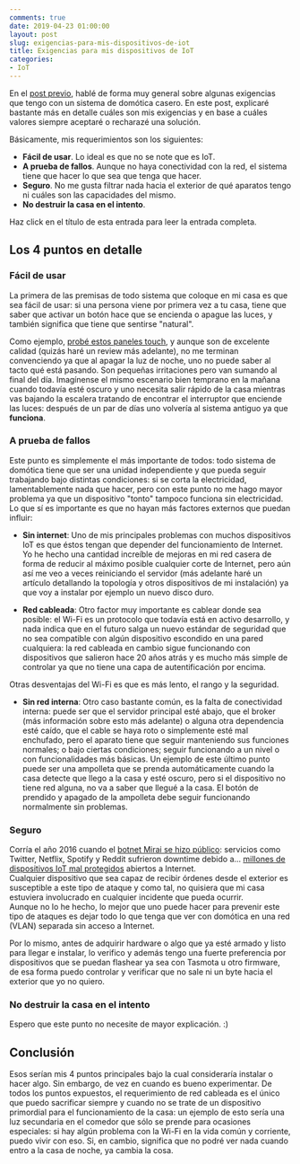 ```yaml
---
comments: true
date: 2019-04-23 01:00:00
layout: post
slug: exigencias-para-mis-dispositivos-de-iot
title: Exigencias para mis dispositivos de IoT
categories:
- IoT
---
```


En el [post previo](https://blog.unreal4u.com/2019/04/nuevo-enfoque-del-blog/), hablé de forma muy general sobre algunas
exigencias que tengo con un sistema de domótica casero. En este post, explicaré bastante más en detalle cuáles son mis
exigencias y en base a cuáles valores siempre aceptaré o recharazé una solución.

Básicamente, mis requerimientos son los siguientes:  
* **Fácil de usar**. Lo ideal es que no se note que es IoT.
* **A prueba de fallos**. Aunque no haya conectividad con la red, el sistema tiene que hacer lo que sea que tenga que
hacer.
* **Seguro**. No me gusta filtrar nada hacia el exterior de qué aparatos tengo ni cuáles son las capacidades del mismo.
* **No destruir la casa en el intento**.

Haz click en el título de esta entrada para leer la entrada completa.

<!-- more -->

## Los 4 puntos en detalle

### Fácil de usar

La primera de las premisas de todo sistema que coloque en mi casa es que sea fácil de usar: si una persona viene por
primera vez a tu casa, tiene que saber que activar un botón hace que se encienda o apague las luces, y también significa
que tiene que sentirse "natural".

Como ejemplo, [probé estos paneles touch](https://www.aliexpress.com/item/Itead-Sonoff-Touch-EU-US-Wifi-Wall-Touch-Switch-1-Gang-1-Way-Wireless-Remote-Light/32845084099.html?spm=a2g0s.9042311.0.0.27424c4dSLQe9U),
y aunque son de excelente calidad (quizás haré un review más adelante), no me terminan convenciendo ya que al apagar la
luz de noche, uno no puede saber al tacto qué está pasando. Son pequeñas irritaciones pero van sumando al final del día.
Imagínense el mismo escenario bien temprano en la mañana cuando todavía esté oscuro y uno necesita salir rápido de la
casa mientras vas bajando la escalera tratando de encontrar el interruptor que enciende las luces: después de un par de
días uno volvería al sistema antiguo ya que **funciona**.

### A prueba de fallos

Este punto es simplemente el más importante de todos: todo sistema de domótica tiene que ser una unidad independiente y
que pueda seguir trabajando bajo distintas condiciones: si se corta la electricidad, lamentablemente nada que hacer,
pero con este punto no me hago mayor problema ya que un dispositivo "tonto" tampoco funciona sin electricidad. Lo que sí
es importante es que no hayan más factores externos que puedan influir:

* **Sin internet**: Uno de mis principales problemas con muchos dispositivos IoT es que éstos tengan que depender del
funcionamiento de Internet. Yo he hecho una cantidad increíble de mejoras en mi red casera de forma de reducir al máximo
posible cualquier corte de Internet, pero aún así me veo a veces reiniciando el servidor (más adelante haré un artículo
detallando la topología y otros dispositivos de mi instalación) ya que voy a instalar por ejemplo un nuevo disco duro.

* **Red cableada**: Otro factor muy importante es cablear donde sea posible: el Wi-Fi es un protocolo que todavía está
en activo desarrollo, y nada indica que en el futuro salga un nuevo estándar de seguridad que no sea compatible con
algún dispositivo escondido en una pared cualquiera: la red cableada en cambio sigue funcionando con dispositivos que
salieron hace 20 años atrás y es mucho más simple de controlar ya que no tiene una capa de autentificación por encima.

Otras desventajas del Wi-Fi es que es más lento, el rango y la seguridad.

* **Sin red interna**: Otro caso bastante común, es la falta de conectividad interna: puede ser que el servidor
principal esté abajo, que el broker (más información sobre esto más adelante) o alguna otra dependencia esté caído, que
el cable se haya roto o simplemente esté mal enchufado, pero el aparato tiene que seguir manteniendo sus funciones
normales; o bajo ciertas condiciones; seguir funcionando a un nivel o con funcionalidades más básicas. Un ejemplo de
este último punto puede ser una ampolleta que se prenda automáticamente cuando la casa detecte que llego a la casa y
esté oscuro, pero si el dispositivo no tiene red alguna, no va a saber que llegué a la casa. El botón de prendido y
apagado de la ampolleta debe seguir funcionando normalmente sin problemas.

### Seguro

Corría el año 2016 cuando el [botnet Mirai se hizo público](https://www.theverge.com/2016/10/21/13362354/dyn-dns-ddos-attack-cause-outage-status-explained): 
servicios como Twitter, Netflix, Spotify y Reddit sufrieron downtime debido a... [millones de dispositivos IoT mal
protegidos](https://st.drweb.com/static/new-www/news/2016/september/Investigation_of_Linux.Mirai_Trojan_family_en.pdf)
abiertos a Internet.  
Cualquier dispositivo que sea capaz de recibir órdenes desde el exterior es susceptible a este tipo de ataque y como
tal, no quisiera que mi casa estuviera involucrado en cualquier incidente que pueda ocurrir.  
Aunque no lo he hecho, lo mejor que uno puede hacer para prevenir este tipo de ataques es dejar todo lo que tenga que
ver con domótica en una red (VLAN) separada sin acceso a Internet.

Por lo mismo, antes de adquirir hardware o algo que ya esté armado y listo para llegar e instalar, lo verifico y además
tengo una fuerte preferencia por dispositivos que se puedan flashear ya sea con Tasmota u otro firmware, de esa forma
puedo controlar y verificar que no sale ni un byte hacia el exterior que yo no quiero.

### No destruir la casa en el intento

Espero que este punto no necesite de mayor explicación. :)

## Conclusión

Esos serían mis 4 puntos principales bajo la cual consideraría instalar o hacer algo. Sin embargo, de vez en cuando es
bueno experimentar. De todos los puntos expuestos, el requerimiento de red cableada es el único que puedo sacrificar
siempre y cuando no se trate de un dispositivo primordial para el funcionamiento de la casa: un ejemplo de esto sería
una luz secundaria en el comedor que sólo se prende para ocasiones especiales: si hay algún problema con la Wi-Fi en la
vida común y corriente, puedo vivir con eso. Si, en cambio, significa que no podré ver nada cuando entro a la casa de
noche, ya cambia la cosa.
